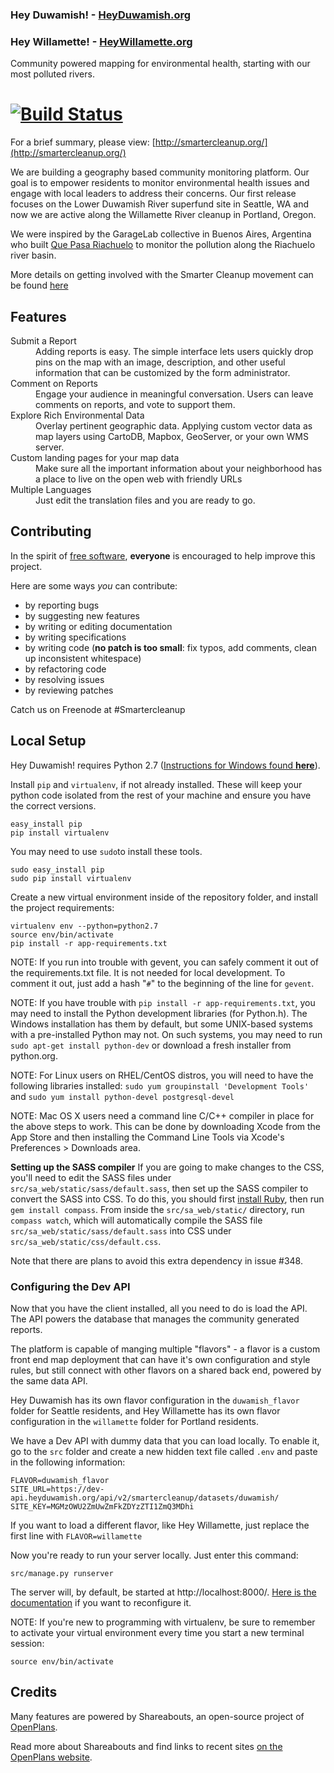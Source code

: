### Hey Duwamish! - [HeyDuwamish.org](http://heyduwamish.org)
### Hey Willamette! - [HeyWillamette.org](http://heywillamette.org)

Community powered mapping for environmental health, starting with our most polluted rivers.

[![Build Status](https://secure.travis-ci.org/smartercleanup/platform.png)](http://travis-ci.org/smartercleanup/platform)
===========
For a brief summary, please view: [http://smartercleanup.org/](http://smartercleanup.org/)

We are building a geography based community monitoring platform. Our goal is to empower residents to monitor environmental health issues and engage with local leaders to address their concerns. Our first release focuses on the Lower Duwamish River superfund site in Seattle, WA and now we are active along the Willamette River cleanup in Portland, Oregon.

We were inspired by the GarageLab collective in Buenos Aires, Argentina who built [Que Pasa Riachuelo](http://quepasariachuelo.org.ar/) to monitor the pollution along the Riachuelo river basin.

More details on getting involved with the Smarter Cleanup movement can be found [here](http://wiki.smartercleanup.org/doku.php?id=contribute)

Features
-------------
<dl>
  <dt>Submit a Report</dt>
  <dd>Adding reports is easy. The simple interface lets users quickly drop pins on the map with an image, description, and other useful information that can be customized by the form administrator.</dd>

  <dt>Comment on Reports</dt>
  <dd>Engage your audience in meaningful conversation. Users can leave comments on reports, and vote to support them.</dd>

  <dt>Explore Rich Environmental Data</dt>
  <dd>Overlay pertinent geographic data. Applying custom vector data as map layers using CartoDB, Mapbox, GeoServer, or your own WMS server.</dd>

  <dt>Custom landing pages for your map data</dt>
  <dd>Make sure all the important information about your neighborhood has a place to live on the open web with friendly URLs</dd>

  <dt>Multiple Languages</dt>
  <dd>Just edit the translation files and you are ready to go.</dd>
</dl>

Contributing
------------
In the spirit of [free software](http://www.fsf.org/licensing/essays/free-sw.html), **everyone** is encouraged to help improve this project.

Here are some ways *you* can contribute:

* by reporting bugs
* by suggesting new features
* by writing or editing documentation
* by writing specifications
* by writing code (**no patch is too small**: fix typos, add comments, clean up inconsistent whitespace)
* by refactoring code
* by resolving issues
* by reviewing patches

Catch us on Freenode at #Smartercleanup

Local Setup
-------------
Hey Duwamish! requires Python 2.7 ([Instructions for Windows found **here**](/doc/WINDOWS_SETUP.md)).

Install `pip` and `virtualenv`, if not already installed. These will keep your python code isolated from the rest of your machine and ensure you have the correct versions.

```
easy_install pip
pip install virtualenv
```
You may need to use `sudo`to install these tools.

```
sudo easy_install pip
sudo pip install virtualenv
```
Create a new virtual environment inside of the repository folder, and install the project requirements:

```
virtualenv env --python=python2.7
source env/bin/activate
pip install -r app-requirements.txt
```

NOTE: If you run into trouble with gevent, you can safely comment it out of the requirements.txt file. It is not needed for local development. To comment it out, just add a hash "`#`" to the beginning of the line for `gevent`.

NOTE: If you have trouble with `pip install -r app-requirements.txt`, you may need to install the Python development libraries (for Python.h). The Windows installation has them by default, but some UNIX-based systems with a pre-installed Python may not. On such systems, you may need to run `sudo apt-get install python-dev` or download a fresh installer from python.org.

NOTE: For Linux users on RHEL/CentOS distros, you will need to have the following libraries installed: `sudo yum groupinstall 'Development Tools'` and `sudo yum install python-devel postgresql-devel`

NOTE: Mac OS X users need a command line C/C++ compiler in place for the above steps to work. This can be done by downloading Xcode from the App Store and then installing the Command Line Tools via Xcode's Preferences > Downloads area.

**Setting up the SASS compiler**
If you are going to make changes to the CSS, you'll need to edit the SASS files under `src/sa_web/static/sass/default.sass`, then set up the SASS compiler to convert the SASS into CSS. To do this, you should first [install Ruby](https://www.ruby-lang.org/en/documentation/installation/), then run `gem install compass`. From inside the `src/sa_web/static/` directory, run `compass watch`, which will automatically compile the SASS file `src/sa_web/static/sass/default.sass` into CSS under `src/sa_web/static/css/default.css`.

Note that there are plans to avoid this extra dependency in issue #348.


### Configuring the Dev API

Now that you have the client installed, all you need to do is load the API. The API powers the database that manages the community generated reports.

The platform is capable of manging multiple "flavors" - a flavor is a custom front end map deployment that can have it's own configuration and style rules, but still connect with other flavors on a shared back end, powered by the same data API.

Hey Duwamish has its own flavor configuration in the ``duwamish_flavor`` folder for Seattle residents, and
Hey Willamette has its own flavor configuration in the ``willamette`` folder for Portland residents.

We have a Dev API with dummy data that you can load locally. To enable it, go to the `src` folder and create a new hidden text file called `.env` and paste in the following information:

```
FLAVOR=duwamish_flavor
SITE_URL=https://dev-api.heyduwamish.org/api/v2/smartercleanup/datasets/duwamish/
SITE_KEY=MGMzOWU2ZmUwZmFkZDYzZTI1ZmQ3MDhi
```

If you want to load a different flavor, like Hey Willamette, just replace the first line with ``FLAVOR=willamette``

Now you're ready to run your server locally. Just enter this command:

```
src/manage.py runserver
```
The server will, by default, be started at http://localhost:8000/. [Here is the documentation](https://github.com/openplans/shareabouts/blob/master/doc/CONFIG.md) if you want to reconfigure it.

NOTE: If you're new to programming with virtualenv, be sure to remember to activate your virtual environment every time you start a new terminal session:

```
source env/bin/activate
```

Credits
-------------
Many features are powered by Shareabouts, an open-source project of [OpenPlans](http://openplans.org).

Read more about Shareabouts and find links to recent sites [on the OpenPlans website](http://openplans.org/shareabouts/).

